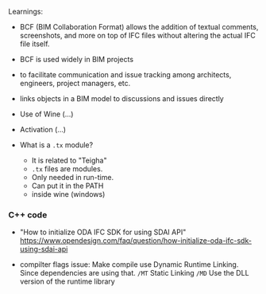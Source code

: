
Learnings:

* BCF (BIM Collaboration Format)
allows the addition of textual comments, screenshots, and more on top of IFC files without altering the actual IFC file itself.
* BCF is used widely in BIM projects
* to facilitate communication and issue tracking among architects, engineers, project managers, etc.
* links objects in a BIM model to discussions and issues directly

* Use of Wine (...)
* Activation (...)

* What is a  `.tx` module?
    * It is related to "Teigha"
    * `.tx` files are modules.
    * Only needed in run-time.
    * Can put it in the PATH
    * inside wine (windows)


### C++ code
* "How to initialize ODA IFC SDK for using SDAI API"
https://www.opendesign.com/faq/question/how-initialize-oda-ifc-sdk-using-sdai-api

* compilter flags issue:
Make compile use Dynamic Runtime Linking. Since dependencies are using that.
`/MT` Static Linking
`/MD` Use the DLL version of the runtime library
